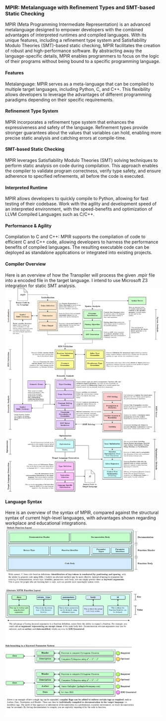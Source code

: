 ### MPIR: Metalanguage with Refinement Types and SMT-based Static Checking

MPIR (Meta Programming Intermediate Representation) is an advanced metalanguage designed to empower developers with the combined advantages of interpreted runtimes and compiled languages. With its unique features, including a refinement type system and Satisfiability Modulo Theories (SMT)-based static checking, MPIR facilitates the creation of robust and high-performance software. By abstracting away the language-specific details, MPIR enables programmers to focus on the logic of their programs without being bound to a specific programming language.

#### Features
Metalanguage: MPIR serves as a meta-language that can be compiled to multiple target languages, including Python, C, and C++. This flexibility allows developers to leverage the advantages of different programming paradigms depending on their specific requirements.

#### Refinement Type System
MPIR incorporates a refinement type system that enhances the expressiveness and safety of the language. Refinement types provide stronger guarantees about the values that variables can hold, enabling more precise static analysis and catching errors at compile-time.
<br>

#### SMT-based Static Checking
MPIR leverages Satisfiability Modulo Theories (SMT) solving techniques to perform static analysis on code during compilation. This approach enables the compiler to validate program correctness, verify type safety, and ensure adherence to specified refinements, all before the code is executed.
<br>

#### Interpreted Runtime
MPIR allows developers to quickly compile to Python, allowing for fast testing of their codebase. Work with the agility and development speed of an interpreted environment, with the speed-benefits and optimization of LLVM Compiled Languages such as C/C++.
<br>

#### Performance & Agility
Compilation to C and C++: MPIR supports the compilation of code to efficient C and C++ code, allowing developers to harness the performance benefits of compiled languages. The resulting executable code can be deployed as standalone applications or integrated into existing projects.
<br>

#### Compiler Overview<br>
Here is an overview of how the Transpiler will process the given .mpir file into a encoded file in the target language. I intend to use Microsoft Z3 integration for static SMT analysis.<br>
![](Docbank/Imagebank/High%20Level%20Overview.png)

#### Language Syntax
Here is an overview of the syntax of MPIR, compared against the structural syntax of current high-level languages, with advantages shown regarding workplace and educational integrations.<br>
![](Docbank/Imagebank/Format%20Overview.png)